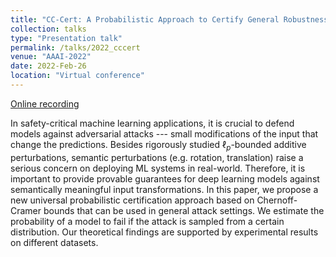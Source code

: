 ```yaml
---
title: "CC-Cert: A Probabilistic Approach to Certify General Robustness of Neural Networks"
collection: talks
type: "Presentation talk"
permalink: /talks/2022_cccert
venue: "AAAI-2022"
date: 2022-Feb-26
location: "Virtual conference"
---
```

[Online recording](https://aaai-2022.virtualchair.net/poster_aaai10699)


In safety-critical machine learning applications, it is crucial to defend models against adversarial attacks --- small modifications of the input that change the predictions. Besides rigorously studied $\ell_p$-bounded additive perturbations, semantic perturbations (e.g. rotation, translation) raise a serious concern on deploying ML systems in real-world. Therefore, it is important to provide provable guarantees for deep learning models against semantically meaningful input transformations. In this paper, we propose a new universal probabilistic certification approach based on Chernoff-Cramer bounds that can be used in general attack settings. We estimate the probability of a model to fail if the attack is sampled from a certain distribution. Our theoretical findings are supported by experimental results on different datasets.